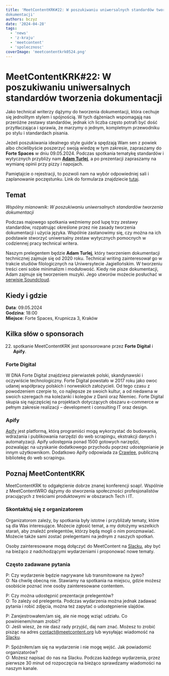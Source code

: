 ```yaml
---
title: 'MeetContentKRK#22: W poszukiwaniu uniwersalnych standardów tworzenia
dokumentacji'
authors: bczyz
date: '2024-04-28'
tags:
  - 'news'
  - 'z-kraju'
  - 'meetcontent'
  - 'spolecznosc'
coverImage: 'meetcontentkrk0524.png'
---
```


# MeetContentKRK#22: W poszukiwaniu uniwersalnych standardów tworzenia dokumentacji

Jako technical writerzy dążymy do tworzenia dokumentacji, która cechuje się
jednolitym stylem i spójnością. W tych dążeniach wspomagają nas przeróżne
zestawy standardów, jednak ich liczba często potrafi być dość przytłaczająca i
sprawia, że marzymy o jednym, kompletnym przewodniku po stylu i standardach
pisania.

Jeżeli poszukiwania idealnego style guide'a spędzają Wam sen z powiek albo
chcielibyście poszerzyć swoją wiedzę w tym zakresie, zapraszamy do **Forte
Spaces** w dniu 09.05.2024. Podczas spotkania tematykę standardów i wytycznych
przybliży nam
[**Adam Turlej**](https://www.linkedin.com/in/adam-turlej-468222254/), a po
prezentacji zapraszamy na wymianę opinii przy pizzy i napojach.

<!--truncate-->

Pamiętajcie o rejestracji, to pozwoli nam na wybór odpowiedniej sali i
zaplanowanie poczęstunku. Link do formularza znajdziecie
[tutaj](https://forms.gle/v2aRTTNCf6ZZWm5h6).

## Temat

_Wspólny mianownik: W poszukiwaniu uniwersalnych standardów tworzenia
dokumentacji_

Podczas majowego spotkania weźmiemy pod lupę trzy zestawy standardów,
rozpatrując określone przez nie zasady tworzenia dokumentacji i użycia języka.
Wspólnie zastanowimy się, czy można na ich podstawie stworzyć uniwersalny zestaw
wytycznych pomocnych w codziennej pracy technical writera.

Naszym prelegentem będzie **Adam Turlej**, który tworzeniem dokumentacji
technicznej zajmuje się od 2020 roku. Technical writing zainteresował go w
trakcie studiów filologicznych na Uniwersytecie Jagiellońskim. W tworzeniu
treści ceni sobie minimalizm i modułowość. Kiedy nie pisze dokumentacji, Adam
zajmuje się tworzeniem muzyki. Jego utworów możecie posłuchać w
[serwisie Soundcloud](https://soundcloud.com/adamturlej).

## Kiedy i gdzie

**Data**: 09.05.2024 <br /> **Godzina**: 18:00 <br /> **Miejsce**: Forte Spaces,
Krupnicza 3, Kraków

## Kilka słów o sponsorach

22. spotkanie MeetContentKRK jest sponsorowane przez **Forte Digital** i
    **Apify**.

### Forte Digital

W DNA Forte Digital znajdziesz pierwiastek polski, skandynawski i oczywiście
technologiczny. Forte Digital powstało w 2017 roku jako owoc udanej współpracy
polskich i norweskich założycieli. Od tego czasu z powodzeniem czerpie to, co
najlepsze ze swoich kultur, a od niedawna w swoich szeregach ma koleżanki i
kolegów z Danii oraz Niemiec. Forte Digital skupia się najczęściej na projektach
dotyczących obszaru e-commerce w pełnym zakresie realizacji – development i
consulting IT oraz design.

### Apify

[Apify](https://apify.com/) jest platformą, którą programiści mogą wykorzystać
do budowania, wdrażania i publikowania narzędzi do web scrapingu, ekstrakcji
danych i automatyzacji. Apify udostępnia ponad 1500 gotowych narzędzi,
pozwalając na uzyskanie dodatkowego przychodu poprzez udostępnianie je innym
użytkownikom. Dodatkowo Apify odpowiada za [Crawlee](https://crawlee.dev/),
publiczną bibliotekę do web scrapingu.

## Poznaj MeetContentKRK

MeetContentKRK to odgałęzienie dobrze znanej konferencji soap!. Wspólnie z
MeetContentWRO dążymy do stworzenia społeczności profesjonalistów pracujących z
treściami produktowymi w obszarach Tech i IT.

### Skontaktuj się z organizatorem

Organizatorom zależy, by spotkania były istotne i przybliżały tematy, które są
dla Was interesujące. Możecie zgłosić temat, a my dołożymy wszelkich starań, aby
znaleźć prelegentów, którzy będą mogli o nim porozmawiać. Możecie także sami
zostać prelegentami na jednym z naszych spotkań.

Osoby zainteresowane mogą dołączyć do MeetContent na
[Slacku](https://meetcontent.slack.com/), aby być na bieżąco z nadchodzącymi
wydarzeniami i proponować nowe tematy.

### Często zadawane pytania

P: Czy wydarzenie będzie nagrywane lub transmitowane na żywo? <br /> O: Na
chwilę obecną nie. Stawiamy na spotkania na miejscu, gdzie możesz osobiście
poznać inne osoby zainteresowane contentem.

P: Czy można udostępnić prezentacje prelegentów? <br /> O: To zależy od
prelegenta. Podczas wydarzenia można jednak zadawać pytania i robić zdjęcia,
można też zapytać o udostępnienie slajdów.

P: Zarejestrowałem/am się, ale nie mogę wziąć udziału. Co powinienem/nnam
zrobić? <br /> O: Jeśli wiesz, że nie dasz rady przyjść, daj nam znać. Możesz to
zrobić pisząc na adres contact@meetcontent.org lub wysyłając wiadomość na
[Slacku](https://meetcontent.slack.com/).

P: Spóźniłem/am się na wydarzenie i nie mogę wejść. Jak powiadomić
organizatorów? <br /> O: Możesz napisać do nas na Slacku. Podczas każdego
wydarzenia, przez pierwsze 30 minut od rozpoczęcia na bieżąco sprawdzamy
wiadomości na naszym kanale.
